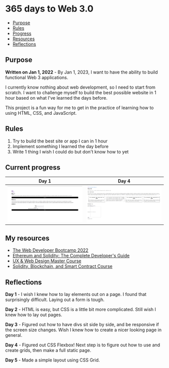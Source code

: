 # 365 days to Web 3.0

- [Purpose](#purpose)
- [Rules](#rules)
- [Progress](#current-progress)
- [Resources](#my-resources)
- [Reflections](#reflections)

## Purpose
__Written on Jan 1, 2022__ - By Jan 1, 2023, I want to have the ability to build functional Web 3 applications. 

I currently know nothing about web development, so I need to start from scratch. 
I want to challenge myself to build the best possible website in 1 hour based on what I've learned the days before.

This project is a fun way for me to get in the practice of learning how to using HTML, CSS, and JavaScript. 

## Rules
1. Try to build the best site or app I can in 1 hour
2. Implement something I learned the day before
3. Write 1 thing I wish I could do but don't know how to yet

## Current progress
| Day 1      | Day 4 |
| ----------- | ----------- |
| ![Day 1](/day1/day1.png "Day 1 screenshot") | ![Day 4](/day4/day4.png "Day 2 gif") |

## My resources
- [The Web Developer Bootcamp 2022](https://www.udemy.com/course/the-web-developer-bootcamp/)
- [Ethereum and Solidity: The Complete Developer's Guide](https://www.udemy.com/course/ethereum-and-solidity-the-complete-developers-guide/)
- [UX & Web Design Master Course](https://www.udemy.com/course/ux-web-design-master-course-strategy-design-development/)
- [Solidity, Blockchain, and Smart Contract Course](https://www.youtube.com/watch?v=M576WGiDBdQ&list=WL&index=4&t=1804s)

## Reflections
__Day 1__ - I wish I knew how to lay elements out on a page. I found that surprisingly difficult. Laying out a form is tough.

__Day 2__ - HTML is easy, but CSS is a little bit more complicated. Still wish I knew how to lay out pages.

__Day 3__ - Figured out how to have divs sit side by side, and be responsive if the screen size changes. Wish I knew how to create a nicer looking page in general.

__Day 4__ - Figured out CSS Flexbox! Next step is to figure out how to use and create grids, then make a full static page.

__Day 5__ - Made a simple layout using CSS Grid.